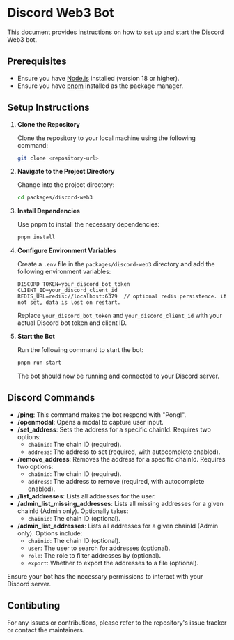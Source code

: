 # Discord Web3 Bot

This document provides instructions on how to set up and start the Discord Web3 bot.

## Prerequisites

- Ensure you have [Node.js](https://nodejs.org/) installed (version 18 or higher).
- Ensure you have [pnpm](https://pnpm.io/) installed as the package manager.

## Setup Instructions

1. **Clone the Repository**

   Clone the repository to your local machine using the following command:

   ```bash
   git clone <repository-url>
   ```

2. **Navigate to the Project Directory**

   Change into the project directory:

   ```bash
   cd packages/discord-web3
   ```

3. **Install Dependencies**

   Use pnpm to install the necessary dependencies:

   ```bash
   pnpm install
   ```

4. **Configure Environment Variables**

   Create a `.env` file in the `packages/discord-web3` directory and add the following environment variables:

   ```plaintext
   DISCORD_TOKEN=your_discord_bot_token
   CLIENT_ID=your_discord_client_id
   REDIS_URL=redis://localhost:6379  // optional redis persistence. if not set, data is lost on restart.
   ```

   Replace `your_discord_bot_token` and `your_discord_client_id` with your actual Discord bot token and client ID.

5. **Start the Bot**

   Run the following command to start the bot:

   ```bash
   pnpm run start
   ```

   The bot should now be running and connected to your Discord server.

## Discord Commands

- **/ping**: This command makes the bot respond with "Pong!".
- **/openmodal**: Opens a modal to capture user input.
- **/set_address**: Sets the address for a specific chainId. Requires two options:
  - `chainid`: The chain ID (required).
  - `address`: The address to set (required, with autocomplete enabled).
- **/remove_address**: Removes the address for a specific chainId. Requires two options:
  - `chainid`: The chain ID (required).
  - `address`: The address to remove (required, with autocomplete enabled).
- **/list_addresses**: Lists all addresses for the user.
- **/admin_list_missing_addresses**: Lists all missing addresses for a given chainId (Admin only). Optionally takes:
  - `chainid`: The chain ID (optional).
- **/admin_list_addresses**: Lists all addresses for a given chainId (Admin only). Options include:
  - `chainid`: The chain ID (optional).
  - `user`: The user to search for addresses (optional).
  - `role`: The role to filter addresses by (optional).
  - `export`: Whether to export the addresses to a file (optional).

Ensure your bot has the necessary permissions to interact with your Discord server.


## Contibuting

For any issues or contributions, please refer to the repository's issue tracker or contact the maintainers.
